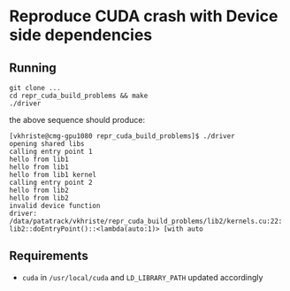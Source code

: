# Reproduce CUDA crash with Device side dependencies

## Running
```
git clone ...
cd repr_cuda_build_problems && make
./driver
```

the above sequence should produce:
```
[vkhriste@cmg-gpu1080 repr_cuda_build_problems]$ ./driver 
opening shared libs
calling entry point 1
hello from lib1
hello from lib1
hello from lib1 kernel
calling entry point 2
hello from lib2
hello from lib2
invalid device function
driver: /data/patatrack/vkhriste/repr_cuda_build_problems/lib2/kernels.cu:22: lib2::doEntryPoint()::<lambda(auto:1)> [with auto
```

## Requirements
 - `cuda` in `/usr/local/cuda` and `LD_LIBRARY_PATH` updated accordingly
